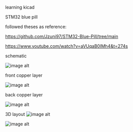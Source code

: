 learning kicad

STM32 blue pill

followed theses as reference:

https://github.com/Jzuni97/STM32-Blue-Pill/tree/main

https://www.youtube.com/watch?v=aVUqaB0IMh4&t=274s

schematic

![image alt](https://github.com/FarhanMasud31/5th-kicad/blob/db5e809cea1cdbe2aa1d1a399704980fbbe746d3/Screenshot%202025-07-11%20195836.png)

front copper layer

![image alt](https://github.com/FarhanMasud31/5th-kicad/blob/db5e809cea1cdbe2aa1d1a399704980fbbe746d3/Screenshot%202025-07-11%20195848.png)

back copper layer

![image alt](https://github.com/FarhanMasud31/5th-kicad/blob/db5e809cea1cdbe2aa1d1a399704980fbbe746d3/Screenshot%202025-07-11%20195856.png)

3D layout
![image alt](https://github.com/FarhanMasud31/5th-kicad/blob/db5e809cea1cdbe2aa1d1a399704980fbbe746d3/Screenshot%202025-07-11%20195911.png)


![image alt](https://github.com/FarhanMasud31/5th-kicad/blob/db5e809cea1cdbe2aa1d1a399704980fbbe746d3/Screenshot%202025-07-11%20195921.png)

